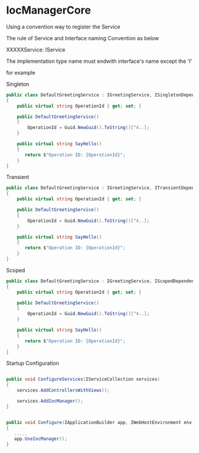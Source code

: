 # IocManagerCore

Using a convention way to register the Service 

The rule of Service and Interface naming Convention as below

XXXXXService: IService

The implementation type name must endwith interface's name except the 'I'

for example

Singleton 
```C#
public class DefaultGreetingService : IGreetingService, ISingletonDependency
{
    public virtual string OperationId { get; set; }

    public DefaultGreetingService()
    {
        OperationId = Guid.NewGuid().ToString()[^4..];
    }

    public virtual string SayHello()
    {
       return $"Operation ID: {OperationId}";
    }
}

```


Transient 
```C#
public class DefaultGreetingService : IGreetingService, ITransientDependency
{
    public virtual string OperationId { get; set; }

    public DefaultGreetingService()
    {
        OperationId = Guid.NewGuid().ToString()[^4..];
    }

    public virtual string SayHello()
    {
       return $"Operation ID: {OperationId}";
    }
}

```



Scoped 
```C#
public class DefaultGreetingService : IGreetingService, IScopedDependency
{
    public virtual string OperationId { get; set; }

    public DefaultGreetingService()
    {
        OperationId = Guid.NewGuid().ToString()[^4..];
    }

    public virtual string SayHello()
    {
       return $"Operation ID: {OperationId}";
    }
}

```

Startup Configuration
```C#

public void ConfigureServices(IServiceCollection services)
{
    services.AddControllersWithViews();

    services.AddIocManager();
}
```

```C#

public void Configure(IApplicationBuilder app, IWebHostEnvironment env)
{
   .....
   app.UseIocManager();
}
```
